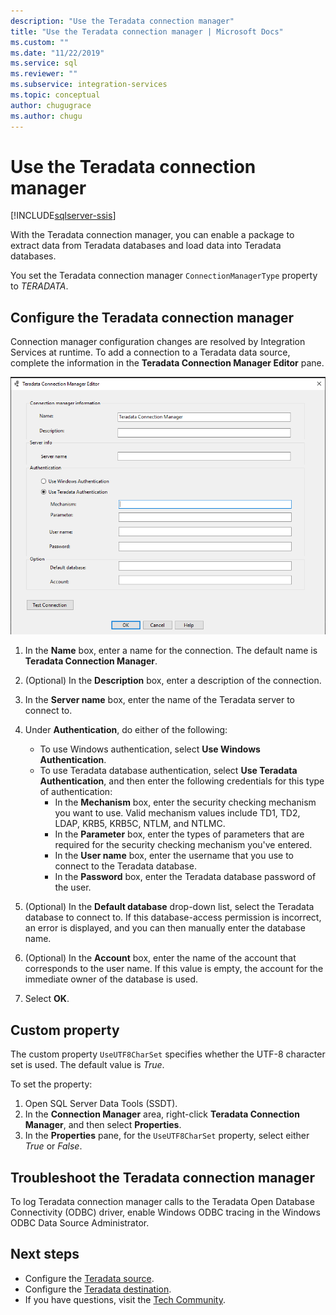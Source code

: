 ```yaml
---
description: "Use the Teradata connection manager"
title: "Use the Teradata connection manager | Microsoft Docs"
ms.custom: ""
ms.date: "11/22/2019"
ms.service: sql
ms.reviewer: ""
ms.subservice: integration-services
ms.topic: conceptual
author: chugugrace
ms.author: chugu
---
```

# Use the Teradata connection manager

[!INCLUDE[sqlserver-ssis](../../includes/applies-to-version/sqlserver-ssis.md)]

With the Teradata connection manager, you can enable a package to extract data from Teradata databases and load data into Teradata databases.

You set the Teradata connection manager `ConnectionManagerType` property to *TERADATA*.

## Configure the Teradata connection manager

Connection manager configuration changes are resolved by Integration Services at runtime. To add a connection to a Teradata data source, complete the information in the **Teradata Connection Manager Editor** pane.

![The Teradata Connection Manager Editor pane](media/teradata-connection-manager.png)

1. In the **Name** box, enter a name for the connection. The default name is **Teradata Connection Manager**.

1. (Optional) In the **Description** box, enter a description of the connection.

1. In the **Server name** box, enter the name of the Teradata server to connect to.

1. Under **Authentication**, do either of the following:

   - To use Windows authentication, select **Use Windows Authentication**.
   - To use Teradata database authentication, select **Use Teradata Authentication**, and then enter the following credentials for this type of authentication:
     - In the **Mechanism** box, enter the security checking mechanism you want to use. Valid mechanism values include TD1, TD2, LDAP, KRB5, KRB5C, NTLM, and NTLMC.
     - In the **Parameter** box, enter the types of parameters that are required for the security checking mechanism you've entered.
     - In the **User name** box, enter the username that you use to connect to the Teradata database.  
     - In the **Password** box, enter the Teradata database password of the user.

1. (Optional) In the **Default database** drop-down list, select the Teradata database to connect to. If this database-access permission is incorrect, an error is displayed, and you can then manually enter the database name.

1. (Optional) In the **Account** box, enter the name of the account that corresponds to the user name. If this value is empty, the account for the immediate owner of the database is used.
1. Select **OK**.

## Custom property

The custom property `UseUTF8CharSet` specifies whether the UTF-8 character set is used. The default value is *True*.

To set the property:

1. Open SQL Server Data Tools (SSDT).
1. In the **Connection Manager** area, right-click **Teradata Connection Manager**, and then select **Properties**.
1. In the **Properties** pane, for the `UseUTF8CharSet` property, select either *True* or *False*.

## Troubleshoot the Teradata connection manager

To log Teradata connection manager calls to the Teradata Open Database Connectivity (ODBC) driver, enable Windows ODBC tracing in the Windows ODBC Data Source Administrator.

## Next steps

- Configure the [Teradata source](teradata-source.md).
- Configure the [Teradata destination](teradata-destination.md).
- If you have questions, visit the [Tech Community](https://aka.ms/AA5u35j).
